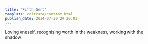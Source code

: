 ```yaml
---
title: 'Fifth Gent'
template: coltrane/content.html
publish_date: 2024-07-30 20:20:01
---
```

Loving oneself, recognising worth in the weakness, working with the shadow.